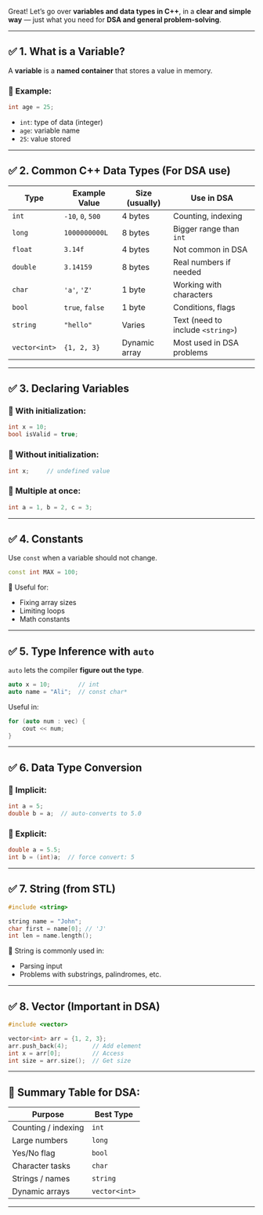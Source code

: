 Great! Let’s go over **variables and data types in C++**, in a **clear and simple way** — just what you need for **DSA and general problem-solving**.

---

## ✅ 1. **What is a Variable?**

A **variable** is a **named container** that stores a value in memory.

### 🔹 Example:

```cpp
int age = 25;
```

* `int`: type of data (integer)
* `age`: variable name
* `25`: value stored

---

## ✅ 2. **Common C++ Data Types** (For DSA use)

| Type          | Example Value     | Size (usually) | Use in DSA                        |
| ------------- | ----------------- | -------------- | --------------------------------- |
| `int`         | `-10`, `0`, `500` | 4 bytes        | Counting, indexing                |
| `long`        | `1000000000L`     | 8 bytes        | Bigger range than `int`           |
| `float`       | `3.14f`           | 4 bytes        | Not common in DSA                 |
| `double`      | `3.14159`         | 8 bytes        | Real numbers if needed            |
| `char`        | `'a'`, `'Z'`      | 1 byte         | Working with characters           |
| `bool`        | `true`, `false`   | 1 byte         | Conditions, flags                 |
| `string`      | `"hello"`         | Varies         | Text (need to include `<string>`) |
| `vector<int>` | `{1, 2, 3}`       | Dynamic array  | Most used in DSA problems         |

---

## ✅ 3. **Declaring Variables**

### 🔹 With initialization:

```cpp
int x = 10;
bool isValid = true;
```

### 🔹 Without initialization:

```cpp
int x;     // undefined value
```

### 🔹 Multiple at once:

```cpp
int a = 1, b = 2, c = 3;
```

---

## ✅ 4. **Constants**

Use `const` when a variable should not change.

```cpp
const int MAX = 100;
```

🧠 Useful for:

* Fixing array sizes
* Limiting loops
* Math constants

---

## ✅ 5. **Type Inference with `auto`**

`auto` lets the compiler **figure out the type**.

```cpp
auto x = 10;        // int
auto name = "Ali";  // const char*
```

Useful in:

```cpp
for (auto num : vec) {
    cout << num;
}
```

---

## ✅ 6. **Data Type Conversion**

### 🔹 Implicit:

```cpp
int a = 5;
double b = a;  // auto-converts to 5.0
```

### 🔹 Explicit:

```cpp
double a = 5.5;
int b = (int)a;  // force convert: 5
```

---

## ✅ 7. **String (from STL)**

```cpp
#include <string>

string name = "John";
char first = name[0]; // 'J'
int len = name.length();
```

🧠 String is commonly used in:

* Parsing input
* Problems with substrings, palindromes, etc.

---

## ✅ 8. **Vector (Important in DSA)**

```cpp
#include <vector>

vector<int> arr = {1, 2, 3};
arr.push_back(4);       // Add element
int x = arr[0];         // Access
int size = arr.size();  // Get size
```

---

## 🧠 Summary Table for DSA:

| Purpose             | Best Type     |
| ------------------- | ------------- |
| Counting / indexing | `int`         |
| Large numbers       | `long`        |
| Yes/No flag         | `bool`        |
| Character tasks     | `char`        |
| Strings / names     | `string`      |
| Dynamic arrays      | `vector<int>` |

---

